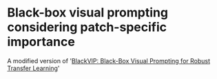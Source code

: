 


# Black-box visual prompting considering patch-specific importance
 A modified version of '[BlackVIP: Black-Box Visual Prompting for Robust Transfer Learning](https://arxiv.org/abs/2303.14773)'
